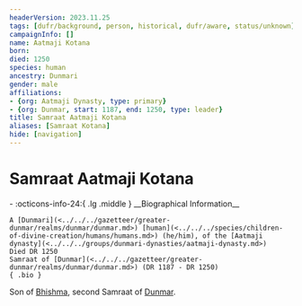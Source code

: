 ```yaml
---
headerVersion: 2023.11.25
tags: [dufr/background, person, historical, dufr/aware, status/unknown]
campaignInfo: []
name: Aatmaji Kotana
born:
died: 1250
species: human
ancestry: Dunmari
gender: male
affiliations:
- {org: Aatmaji Dynasty, type: primary}
- {org: Dunmar, start: 1187, end: 1250, type: leader}
title: Samraat Aatmaji Kotana
aliases: [Samraat Kotana]
hide: [navigation]
---
```

# Samraat Aatmaji Kotana
<div class="grid cards ext-narrow-margin ext-one-column" markdown>
- :octicons-info-24:{ .lg .middle } __Biographical Information__

    A [Dunmari](<../../../gazetteer/greater-dunmar/realms/dunmar/dunmar.md>) [human](<../../../species/children-of-divine-creation/humans/humans.md>) (he/him), of the [Aatmaji dynasty](<../../../groups/dunmari-dynasties/aatmaji-dynasty.md>)  
    Died DR 1250  
    Samraat of [Dunmar](<../../../gazetteer/greater-dunmar/realms/dunmar/dunmar.md>) (DR 1187 - DR 1250)  
    { .bio }

</div>


Son of [Bhishma](<../../../cosmology/gods/incorporeal-gods/dunmari-pantheon/bhishma.md>), second Samraat of [Dunmar](<../../../gazetteer/greater-dunmar/realms/dunmar/dunmar.md>). 

